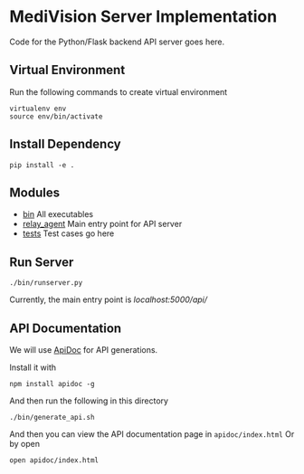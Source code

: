 # MediVision Server Implementation 

Code for the Python/Flask backend API server goes here.

## Virtual Environment
Run the following commands to create virtual environment
    
    virtualenv env
    source env/bin/activate
    
## Install Dependency
    
    pip install -e .
    
## Modules

- [bin](bin) All executables
- [relay_agent](relay_agent) Main entry point for API server
- [tests](tests) Test cases go here

## Run Server

    ./bin/runserver.py
    
Currently, the main entry point is *localhost:5000/api/*

## API Documentation

We will use [ApiDoc](http://apidocjs.com/) for API generations.

Install it with

    npm install apidoc -g
    
And then run the following in this directory
    
    ./bin/generate_api.sh
    
And then you can view the API documentation page in `apidoc/index.html`
Or by open

    open apidoc/index.html
